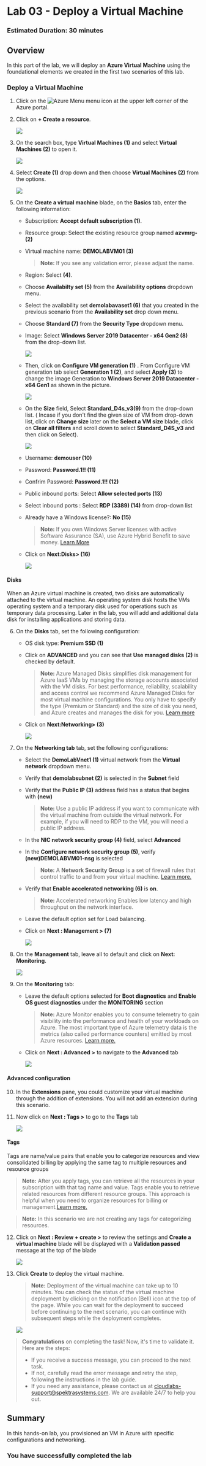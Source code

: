 ﻿# Lab 03 - Deploy a Virtual Machine

### Estimated Duration: 30 minutes

## Overview
 
In this part of the lab, we will deploy an **Azure Virtual Machine** using the foundational elements we created in the first two scenarios of this lab.

### Deploy a Virtual Machine

 1. Click on the ![Azure Menu](images/Hamburger.jpg)  menu icon at the upper left corner of the Azure portal.

 2. Click on **+ Create a resource**.

    ![](../instructions/images/lab1-image1.png)
     
 3. On the search box, type **Virtual Machines (1)** and select  **Virtual Machines (2)** to open it.

      ![](../instructions/images/lab2-image1.png)

 4. Select **Create (1)** drop down and then choose **Virtual Machines (2)** from the options.

      ![](../instructions/images/lab2-image2.png)
   
 5. On the **Create a virtual machine** blade, on the **Basics** tab, enter the following information:
  
     - Subscription: **Accept default subscription (1)**.
 
     - Resource group: Select the existing resource group named **azvmrg-<inject key="Deployment ID" enableCopy="false"/> (2)**
    
     - Virtual machine name: **DEMOLABVM01 (3)**
         > **Note:** If you see any validation error, please adjust the name.
     
     - Region:  Select **<inject key="Region" enableCopy="false"/>** **(4)**.
 
     - Choose **Availabilty set (5)** from the **Availability options** dropdown menu.

     - Select the availability set **demolabavaset1 (6)** that you created in the previous scenario from the **Availability set** drop down menu.
     
     -  Choose **Standard (7)** from the **Security Type** dropdown menu.

     - Image: Select **Windows Server 2019 Datacenter - x64 Gen2 (8)** from the drop-down list.

       ![](../instructions/images/avm7.png)

     - Then, click on **Configure VM generation (1)** . From Configure VM generation tab select **Generation 1 (2)**, and select **Apply (3)** to change the image Generation to **Windows Server 2019 Datacenter - x64 Gen1** as shown in the picture.
   
        ![](images/avm8.png)

     - On the **Size** field, Select **Standard_D4s_v3(9)** from the drop-down list. ( Incase if you don't find the given size of VM from drop-down list, click on **Change size** later on the **Select a VM size** blade, click on **Clear all filters** and scroll down to select **Standard_D4S_v3** and then click on  Select).

        ![](images/avm9.png)     

     - Username: **demouser (10)**

     - Password: **Password.1!! (11)**

     - Confrim Password: **Password.1!! (12)**

     - Public inbound ports: Select **Allow selected ports (13)**

     - Select inbound ports : Select **RDP (3389) (14)** from drop-down list

     - Already have a Windows license?: **No (15)**

         > **Note:** If you own Windows Server licenses with active Software Assurance (SA), use Azure Hybrid Benefit to save money. [Learn More](https://azure.microsoft.com/en-us/pricing/hybrid-use-benefit/#services)
  
     - Click on **Next:Disks> (16)**
  
       ![](images/avm10.png)
      

 #### **Disks**
When an Azure virtual machine is created, two disks are automatically attached to the virtual machine.
An operating system disk hosts the VMs operating system and a temporary disk used for operations such as temporary data processing. Later in the lab, you will add and additional data disk for installing applications and storing data. 

6. On the **Disks** tab, set the following configuration:

   - OS disk type: **Premium SSD (1)**

   - Click on **ADVANCED** and you can see that **Use managed disks (2)** is checked by default.

     > **Note:** Azure Managed Disks simplifies disk management for Azure IaaS VMs by managing the storage accounts associated with the VM disks. For best performance, reliability, scalability and access control we recommend Azure Managed Disks for most virtual machine configurations. You only have to specify the type (Premium or Standard) and the size of disk you need, and Azure creates and manages the disk for you. [Learn more](https://docs.microsoft.com/en-us/azure/storage/storage-managed-disks-overview)
 
    -  Click on **Next:Networking> (3)** 

       ![](./images/avm11.png)
     
7. On the **Networking tab** tab, set the following configurations:

    - Select the **DemoLabVnet1 (1)** virtual network from the **Virtual network** dropdown menu.

    - Verify that **demolabsubnet (2)** is selected in the **Subnet** field

    - Verify that the **Public IP (3)** address field has a status that begins with **(new)**

       > **Note:** Use a public IP address if you want to communicate with the virtual machine from outside the virtual network. For example, if you will need to RDP to the VM, you will need a public IP address. 

   - In the **NIC network security group (4)** field, select **Advanced** 

   - In the **Configure network security group (5)**, verify **(new)DEMOLABVM01-nsg** is selected

       > **Note:** A **Network Security Group** is a set of firewall rules that control traffic to and from your virtual machine. [Learn more.](https://docs.microsoft.com/en-us/azure/virtual-network/virtual-networks-nsg)

   -  Verify that **Enable accelerated networking (6)** is **on**.

       > **Note:** Accelerated networking Enables low latency and high throughput on the network interface.
    
   - Leave the default option set for Load balancing.

   - Click on **Next : Management > (7)** 

       ![](./images/compute-02.png)
       
8. On the **Management** tab, leave all to default and click on **Next: Monitoring**.

      ![](./images/compute-03.png)

9. On the **Monitoring** tab:

     - Leave the default options selected for **Boot diagnostics** and **Enable OS guest diagnostics** under the **MONITORING** section

        > **Note:** Azure Monitor enables you to consume telemetry to gain visibility into the performance and health of your workloads on Azure. The most important type of Azure telemetry data is the metrics (also called performance counters) emitted by most Azure resources. [Learn more.](https://docs.microsoft.com/en-us/azure/monitoring-and-diagnostics/monitoring-overview-metrics)

    - Click on **Next : Advanced >** to navigate to the **Advanced** tab

      ![](./images/compute-04.png)
   
#### **Advanced configuration**

10. In the **Extensions** pane, you could customize your virtual machine through the addition of extensions. You will not add an extension during this scenario.

11. Now click on **Next : Tags >** to go to the **Tags** tab

    ![](./images/compute-05.png)

#### **Tags**

Tags are name/value pairs that enable you to categorize resources and view consolidated billing by applying the same tag to multiple resources and resource groups

   > **Note:**  After you apply tags, you can retrieve all the resources in your subscription with that tag name and value. Tags enable you to retrieve related resources from different resource groups. This approach is helpful when you need to organize resources for billing or management.[Learn more.](https://docs.microsoft.com/en-us/azure/azure-resource-manager/resource-group-using-tags)
    
   > **Note:** In this scenario we are not creating any tags for categorizing resources.

12. Click on **Next : Review + create >** to review the settings and **Create a virtual machine** blade will be displayed with a **Validation passed** message at the top of the blade

    ![](https://github.com/SpektraSystems/CloudLabs-Azure/blob/master/azure-virtual-machine-and-compute/instructions/images/review+create-vm.png?raw=true)

13. Click **Create** to deploy the virtual machine.

    > **Note:** Deployment of the virtual machine can take up to 10 minutes. You can check the status of the virtual machine deployment by clicking on the notification (Bell) icon at the top of the page. While you can wait for the deployment to succeed before continuing to the next scenario, you can continue with subsequent steps while the deployment completes.

    ![](images/VMC-E3-S11.png)

<validation step="9167bbff-7946-48a6-bef5-3c037f89f2e9" />

> **Congratulations** on completing the task! Now, it's time to validate it. Here are the steps:
> - If you receive a success message, you can proceed to the next task.
> - If not, carefully read the error message and retry the step, following the instructions in the lab guide. 
> - If you need any assistance, please contact us at cloudlabs-support@spektrasystems.com. We are available 24/7 to help you out.
    

## Summary

In this hands-on lab, you provisioned an VM in Azure with specific configurations and networking.

### You have successfully completed the lab
